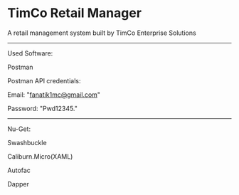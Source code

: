 # TimCo Retail Manager
A retail management system built by TimCo Enterprise Solutions
<hr/>
Used Software:

Postman

Postman API credentials:

  Email: "fanatik1mc@gmail.com"
  
  Password: "Pwd12345."
  
<hr/>

Nu-Get:

Swashbuckle

Caliburn.Micro(XAML)

Autofac

Dapper
